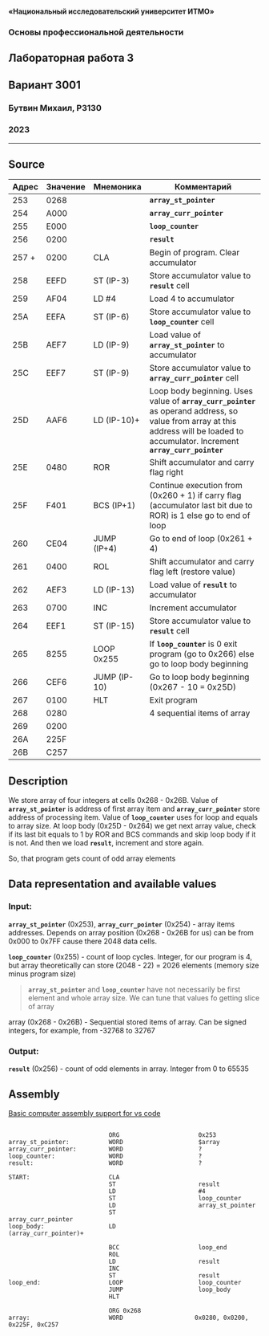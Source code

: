 #### «Национальный исследовательский университет ИТМО»
### Основы профессиональной деятельности
## Лабораторная работа 3
## Вариант 3001
### Бутвин Михаил, P3130
###  2023

<div style="clear: both; page-break-after: always;"></div>

-------

## Source

| Адрес | Значение | Мнемоника    | Комментарий                                                                                                                                                                           |
| ----- | -------- | ------------ | ------------------------------------------------------------------------------------------------------------------------------------------------------------------------------------- |
| 253   | 0268     |              | **`array_st_pointer`**                                                                                                                                                                |
| 254   | A000     |              | **`array_curr_pointer`**                                                                                                                                                              |
| 255   | E000     |              | **`loop_counter`**                                                                                                                                                                    |
| 256   | 0200     |              | **`result`**                                                                                                                                                                          |
| 257 + | 0200     | CLA          | Begin of program. Clear accumulator                                                                                                                                                   |
| 258   | EEFD     | ST (IP-3)    | Store accumulator value to **`result`** cell                                                                                                                                          |
| 259   | AF04     | LD #4        | Load 4 to accumulator                                                                                                                                                                 |
| 25A   | EEFA     | ST (IP-6)    | Store accumulator value to **`loop_counter`** cell                                                                                                                                    |
| 25B   | AEF7     | LD (IP-9)    | Load value of **`array_st_pointer`** to accumulator                                                                                                                                   |
| 25C   | EEF7     | ST (IP-9)    | Store accumulator value to **`array_curr_pointer`** cell                                                                                                                              |
| 25D   | AAF6     | LD (IP-10)+  | Loop body beginning. Uses value of **`array_curr_pointer`** as operand address, so value from array at this address will be loaded to accumulator. Increment **`array_curr_pointer`** |
| 25E   | 0480     | ROR          | Shift accumulator and carry flag right                                                                                                                                                |
| 25F   | F401     | BCS (IP+1)   | Continue execution from (0x260 + 1) if carry flag (accumulator last bit due to ROR) is 1 else go to end of loop                                                                       |
| 260   | CE04     | JUMP (IP+4)  | Go to end of loop (0x261 + 4)                                                                                                                                                         |
| 261   | 0400     | ROL          | Shift accumulator and carry flag left (restore value)                                                                                                                                 |
| 262   | AEF3     | LD (IP-13)   | Load value of **`result`** to accumulator                                                                                                                                             |
| 263   | 0700     | INC          | Increment accumulator                                                                                                                                                                 |
| 264   | EEF1     | ST (IP-15)   | Store accumulator value to **`result`** cell                                                                                                                                          |
| 265   | 8255     | LOOP 0x255   | If **`loop_counter`** is 0 exit program (go to 0x266) else go to loop body beginning                                                                                                  |
| 266   | CEF6     | JUMP (IP-10) | Go to loop body beginning (0x267 - 10 = 0x25D)                                                                                                                                        |
| 267   | 0100     | HLT          | Exit program                                                                                                                                                                          |
| 268   | 0280     |              | 4 sequential items of array                                                                                                                                                           |
| 269   | 0200     |              |                                                                                                                                                                                       |
| 26A   | 225F     |              |                                                                                                                                                                                       |
| 26B   | C257     |              |                                                                                                                                                                                       |


## Description

We store array of four integers at cells 0x268 - 0x26B. Value of **`array_st_pointer`** is address of first array item and **`array_curr_pointer`** store address of processing item. Value of **`loop_counter`** uses for loop and equals to array size. At loop body (0x25D - 0x264) we get next array value, check if its last bit equals to 1 by ROR and BCS commands and skip loop body if it is not. And then we load **`result`**, increment and store again.

So, that program gets count of odd array elements

## Data representation and available values

### Input:

**`array_st_pointer`** (0x253), **`array_curr_pointer`** (0x254) - array items addresses. Depends on array position (0x268 - 0x26B for us) can be from 0x000 to 0x7FF cause there 2048 data cells.                                                                                                 

**`loop_counter`** (0x255) - count of loop cycles. Integer, for our program is 4, but array theoretically can store (2048 - 22) = 2026 elements (memory size minus program size)                                             

> **`array_st_pointer`** and **`loop_counter`** have not necessarily be first element and whole array size. We can tune that values fo getting slice of array
 
array (0x268 - 0x26B) - Sequential stored items of array. Can be signed integers, for example, from -32768 to 32767

### Output:

**`result`** (0x256) - count of odd elements in array. Integer from 0 to 65535


## Assembly
[Basic computer assembly support for vs code](https://github.com/mamsdeveloper/bcomp-asm)
```bcomp

	                        ORG	                     0x253
array_st_pointer:	        WORD	                 $array
array_curr_pointer:	        WORD	                 ?
loop_counter:	            WORD	                 ?
result:	                    WORD	                 ?
                                         
START:	                    CLA           
	                        ST                       result
	                        LD                       #4
                            ST                       loop_counter
	                        LD                       array_st_pointer
	                        ST                       array_curr_pointer
loop_body:	                LD	                     (array_curr_pointer)+
                                               
	                        BCC	                     loop_end
	                        ROL                  
	                        LD	                     result
	                        INC                  
	                        ST	                     result
loop_end:	                LOOP	                 loop_counter
	                        JUMP	                 loop_body
	                        HLT
                                    
	                        ORG	0x268
array:	                    WORD	                0x0280, 0x0200, 0x225F, 0xC257

```